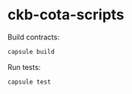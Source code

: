 # ckb-cota-scripts

Build contracts:

``` sh
capsule build
```

Run tests:

``` sh
capsule test
```
